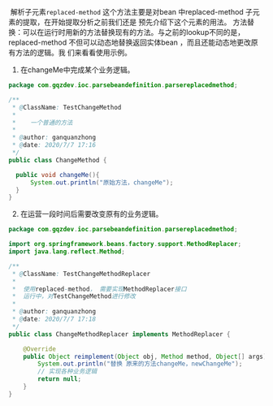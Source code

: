​		解析子元素`replaced-method`
这个方法主要是对bean 中replaced-method 子元素的提取，在开始提取分析之前我们还是
预先介绍下这个元素的用法。
方法替换：可以在运行时用新的方法替换现有的方法。与之前的lookup不同的是，
replaced-method 不但可以动态地替换返回实体bean ，而且还能动态地更改原有方法的逻辑。我
们来看看使用示例。

1. 在changeMe中完成某个业务逻辑。

  ```java
  package com.gqzdev.ioc.parsebeandefinition.parsereplacedmethod;
  
  /**
   * @ClassName: TestChangeMethod
   *
   * 	一个普通的方法
   *
   * @author: ganquanzhong
   * @date: 2020/7/7 17:16
   */
  public class ChangeMethod {
  
  	public void changeMe(){
  		System.out.println("原始方法，changeMe");
  	}
  }
  ```

2. 在运营一段时间后需要改变原有的业务逻辑。

```java
package com.gqzdev.ioc.parsebeandefinition.parsereplacedmethod;

import org.springframework.beans.factory.support.MethodReplacer;
import java.lang.reflect.Method;

/**
 * @ClassName: TestChangeMethodReplacer
 *
 *  使用replaced-method， 需要实现MethodReplacer接口
 * 	运行中，对TestChangeMethod进行修改
 *
 * @author: ganquanzhong
 * @date: 2020/7/7 17:18
 */
public class ChangeMethodReplacer implements MethodReplacer {

	@Override
	public Object reimplement(Object obj, Method method, Object[] args) throws Throwable {
		System.out.println("替换 原来的方法changeMe，newChangeMe");
		// 实现各种业务逻辑
		return null;
	}
}
```

